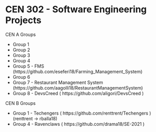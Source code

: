 <h1>CEN 302 - Software Engineering Projects</h1>

CEN A Groups
<ul>
  <li>Group 1</li>
  <li>Group 2</li>
  <li>Group 3</li>
  <li>Group 4</li>
  <li>Group 5 - FMS (https://github.com/eseferi18/Farming_Management_System)</li>
  <li>Group 6</li>
  <li>Group 7 - Restaurant Management System (https://github.com/aagolli18/RestaurantManagementSystem) </li>
  <li>Group 8 - DevsCreed ( https://github.com/aligori/DevsCreed ) </li>
</ul>

CEN B Groups
<ul>
  <li>Group 1 - Techengers ( https://github.com/renttrent/Techengers ) (renttrent -> rballa18) </li>
  <li>Group 4 - Ravenclaws ( https://github.com/drama18/SE-2021 )</li>
</ul>
